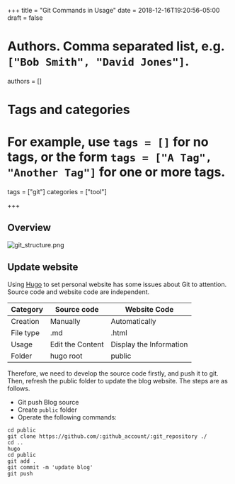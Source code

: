 +++
title = "Git Commands in Usage"
date = 2018-12-16T19:20:56-05:00
draft = false

# Authors. Comma separated list, e.g. `["Bob Smith", "David Jones"]`.
authors = []

# Tags and categories
# For example, use `tags = []` for no tags, or the form `tags = ["A Tag", "Another Tag"]` for one or more tags.
tags = ["git"]
categories = ["tool"]

+++
## Overview
![git_structure.png](https://a.photo/images/2019/01/05/git_structure.png)

## Update website
Using [Hugo](https://gohugo.io/getting-started/) to set personal website has some issues about Git to attention. Source code and website code are independent.

| Category  | Source code      | Website Code            |
|-----------|------------------|-------------------------|
| Creation  | Manually         | Automatically           |
| File type | .md              | .html                   |
| Usage     | Edit the Content | Display the Information |
| Folder    | hugo root        | public                  |

Therefore, we need to develop the source code firstly, and push it to git. Then, refresh the public folder to update the blog website. The steps are as follows.

- Git push Blog source
- Create `public` folder
- Operate the following commands:

```
cd public
git clone https://github.com/:github_account/:git_repository ./
cd ..
hugo
cd public
git add .
git commit -m 'update blog'
git push
```
